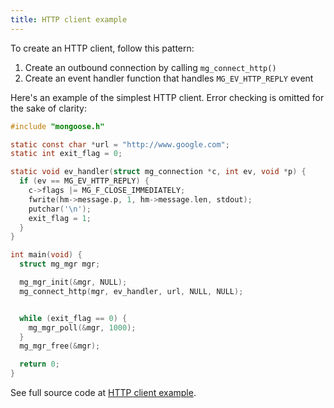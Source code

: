 ```yaml
---
title: HTTP client example
---
```


To create an HTTP client, follow this pattern:

1. Create an outbound connection by calling `mg_connect_http()`
2. Create an event handler function that handles `MG_EV_HTTP_REPLY` event

Here's an example of the simplest HTTP client.
Error checking is omitted for the sake of clarity:

```c
#include "mongoose.h"

static const char *url = "http://www.google.com";
static int exit_flag = 0;

static void ev_handler(struct mg_connection *c, int ev, void *p) {
  if (ev == MG_EV_HTTP_REPLY) {
    c->flags |= MG_F_CLOSE_IMMEDIATELY;
    fwrite(hm->message.p, 1, hm->message.len, stdout);
    putchar('\n');
    exit_flag = 1;
  }
}

int main(void) {
  struct mg_mgr mgr;

  mg_mgr_init(&mgr, NULL);
  mg_connect_http(mgr, ev_handler, url, NULL, NULL);


  while (exit_flag == 0) {
    mg_mgr_poll(&mgr, 1000);
  }
  mg_mgr_free(&mgr);

  return 0;
}
```

See full source code at [HTTP client example](https://github.com/cesanta/dev/tree/master/mongoose/examples/http_client).
